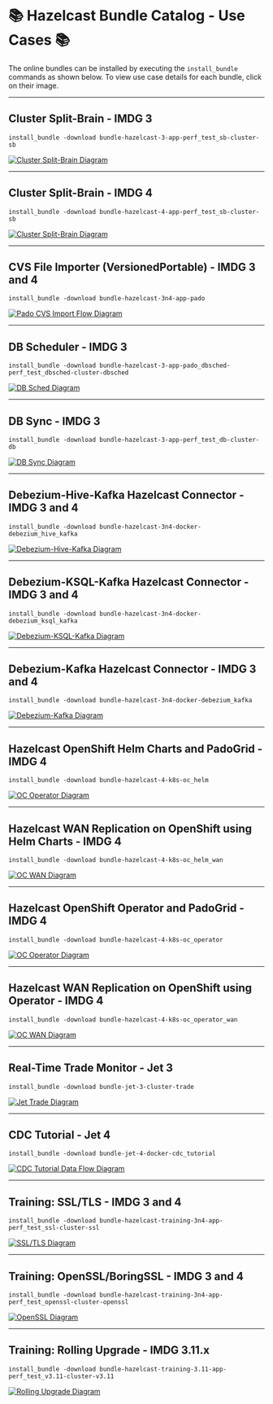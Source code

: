 # :books: Hazelcast Bundle Catalog - Use Cases :books:

The online bundles can be installed by executing the `install_bundle` commands as shown below. To view use case details for each bundle, click on their image.

---

## Cluster Split-Brain - IMDG 3

```console
install_bundle -download bundle-hazelcast-3-app-perf_test_sb-cluster-sb
```

[![Cluster Split-Brain Diagram](hazelcast/images/split-brain.png)](https://github.com/padogrid/bundle-hazelcast-3-app-perf_test_sb-cluster-sb)

---

## Cluster Split-Brain - IMDG 4

```console
install_bundle -download bundle-hazelcast-4-app-perf_test_sb-cluster-sb
```

[![Cluster Split-Brain Diagram](hazelcast/images/split-brain.png)](https://github.com/padogrid/bundle-hazelcast-4-app-perf_test_sb-cluster-sb)

---

## CVS File Importer (VersionedPortable) - IMDG 3 and 4

```console
install_bundle -download bundle-hazelcast-3n4-app-pado
```

[![Pado CVS Import Flow Diagram](hazelcast/images/app-pado-import.png)](https://github.com/padogrid/bundle-hazelcast-3n4-app-pado)

---

## DB Scheduler - IMDG 3

```console
install_bundle -download bundle-hazelcast-3-app-pado_dbsched-perf_test_dbsched-cluster-dbsched
```

[![DB Sched Diagram](hazelcast/images/db-sched.png)](https://github.com/padogrid/bundle-hazelcast-3-app-pado_dbsched-perf_test_dbsched-cluster-dbsched)

---

## DB Sync - IMDG 3

```console
install_bundle -download bundle-hazelcast-3-app-perf_test_db-cluster-db
```

[![DB Sync Diagram](hazelcast/images/db-sync.png)](https://github.com/padogrid/bundle-hazelcast-3-app-perf_test_db-cluster-db)

---

## Debezium-Hive-Kafka Hazelcast Connector - IMDG 3 and 4

```console
install_bundle -download bundle-hazelcast-3n4-docker-debezium_hive_kafka
```

[![Debezium-Hive-Kafka Diagram](https://github.com/padogrid/bundle-hazelcast-3n4-docker-debezium_hive_kafka/blob/master/images/debezium-hive-kafka.jpg)](https://github.com/padogrid/bundle-hazelcast-3n4-docker-debezium_hive_kafka)

---

## Debezium-KSQL-Kafka Hazelcast Connector - IMDG 3 and 4

```console
install_bundle -download bundle-hazelcast-3n4-docker-debezium_ksql_kafka
```

[![Debezium-KSQL-Kafka Diagram](https://github.com/padogrid/bundle-hazelcast-3n4-docker-debezium_ksql_kafka/blob/master/images/debezium-ksql-kafka.jpg)](https://github.com/padogrid/bundle-hazelcast-3n4-docker-debezium_ksql_kafka)

---

## Debezium-Kafka Hazelcast Connector - IMDG 3 and 4

```console
install_bundle -download bundle-hazelcast-3n4-docker-debezium_kafka
```

[![Debezium-Kafka Diagram](hazelcast/images/debezium-kafka.png)](https://github.com/padogrid/bundle-hazelcast-3n4-docker-debezium_kafka)

---

## Hazelcast OpenShift Helm Charts and PadoGrid - IMDG 4

```console
install_bundle -download bundle-hazelcast-4-k8s-oc_helm
```

[![OC Operator Diagram](https://github.com/padogrid/bundle-hazelcast-4-k8s-oc_helm/blob/master/images/oc-helm.jpg)](https://github.com/padogrid/bundle-hazelcast-4-k8s-oc_helm)

---

## Hazelcast WAN Replication on OpenShift using Helm Charts - IMDG 4

```console
install_bundle -download bundle-hazelcast-4-k8s-oc_helm_wan
```

[![OC WAN Diagram](https://github.com/padogrid/bundle-hazelcast-4-k8s-oc_helm_wan/blob/master/images/oc-helm-wan.jpg)](https://github.com/padogrid/bundle-hazelcast-4-k8s-oc_helm_wan)

---

## Hazelcast OpenShift Operator and PadoGrid - IMDG 4

```console
install_bundle -download bundle-hazelcast-4-k8s-oc_operator
```

[![OC Operator Diagram](https://github.com/padogrid/bundle-hazelcast-4-k8s-oc_operator/blob/master/images/oc-operator.jpg)](https://github.com/padogrid/bundle-hazelcast-4-k8s-oc_operator)

---

## Hazelcast WAN Replication on OpenShift using Operator - IMDG 4

```console
install_bundle -download bundle-hazelcast-4-k8s-oc_operator_wan
```

[![OC WAN Diagram](https://github.com/padogrid/bundle-hazelcast-4-k8s-oc_operator_wan/blob/master/images/oc-operator-wan.jpg)](https://github.com/padogrid/bundle-hazelcast-4-k8s-oc_operator_wan)

---

## Real-Time Trade Monitor - Jet 3

```console
install_bundle -download bundle-jet-3-cluster-trade
```

[![Jet Trade Diagram](hazelcast/images/jet-trade.png)](https://github.com/padogrid/bundle-jet-3-cluster-trade)

---

## CDC Tutorial - Jet 4

```console
install_bundle -download bundle-jet-4-docker-cdc_tutorial
```

[![CDC Tutorial Data Flow Diagram](hazelcast/images/jet-cdc-tutorial.png "Jet CDT Tutorial")](https://github.com/padogrid/bundle-jet-4-docker-cdc_tutorial)

---

## Training: SSL/TLS - IMDG 3 and 4

```console
install_bundle -download bundle-hazelcast-training-3n4-app-perf_test_ssl-cluster-ssl
```

[![SSL/TLS Diagram](https://github.com/padogrid/bundle-hazelcast-training-3-app-perf_test_ssl-cluster-ssl/raw/master/images/ssl-cluster.jpg)](https://github.com/padogrid/bundle-hazelcast-training-3-app-perf_test_ssl-cluster-ssl)

---

## Training: OpenSSL/BoringSSL - IMDG 3 and 4

```console
install_bundle -download bundle-hazelcast-training-3n4-app-perf_test_openssl-cluster-openssl
```

[![OpenSSL Diagram](https://github.com/padogrid/bundle-hazelcast-training-3-app-perf_test_openssl-cluster-openssl/raw/master/images/openssl-cluster.jpg)](https://github.com/padogrid/bundle-hazelcast-training-3-app-perf_test_openssl-cluster-openssl)

---

## Training: Rolling Upgrade - IMDG 3.11.x

```console
install_bundle -download bundle-hazelcast-training-3.11-app-perf_test_v3.11-cluster-v3.11
```

[![Rolling Upgrade Diagram](https://github.com/padogrid/bundle-hazelcast-training-3.11.1-cluster-v3.11.1/raw/master/images/rolling-upgrade.jpg)](https://github.com/padogrid/bundle-hazelcast-training-3.11-app-perf_test_v3.11-cluster-v3.11)

